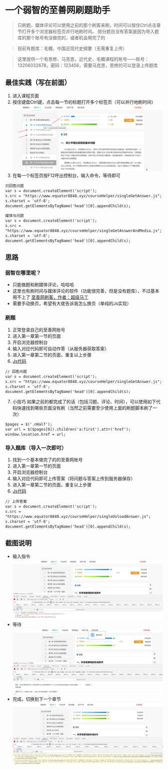 # 一个弱智的至善网刷题助手
> 只刷题，媒体评论可以使用之前的那个刷客来刷，时间可以按住Ctrl点击章节打开多个浏览器标签页并行地刷时间。
> 部分题目没有答案是因为导入题库的那个账号有没做完的，或者机会用完了的

> 目前有题库：毛概、中国近现代史纲要（无需重复上传）

> 这里提供一个有思修、马克思，近代史、毛概课程的账号——账号：13206032678，密码：123456，需要马克思，思修的可以登录上传题库


## 最佳实践（写在前面）
1. 进入课程页面
2. 按住键盘Ctrl键，点击每一节的标题打开多个标签页（可以并行地刷时间）
![avatar](src/main/resources/images/多开.png)
3. 在每一个标签页按F12呼出控制台，输入命令，等待即可
```
只回答问题
var s = document.createElement('script');
s.src = "https://www.equator8848.xyz/courseHelper/singleGetAnswer.js";
s.charset = 'utf-8';
document.getElementsByTagName('head')[0].appendChild(s);
```
```
媒体与问题
var s = document.createElement('script');
s.src = "https://www.equator8848.xyz/courseHelper/singleGetAnswerAndMedia.js";
s.charset = 'utf-8';
document.getElementsByTagName('head')[0].appendChild(s);
```
## 思路


### 弱智在哪里呢？
- 只能做题和刷媒体评论，哈哈哈
- 这里也有刷时间与媒体评论的软件（功能很完善，但是没有题库），不过基本用不上了 [至善网刷客，作者：超级马丁](至善网.zip)
- 需要手动换页，希望有大佬告诉我怎么换页（单纯的Js实现）


### 刷题
1. 正常登录自己的至善网账号
2. 进入第一章第一节的页面
3. 开启浏览器控制台
4. 输入对应代码即可自动作答（从服务器获取答案）
5. 进入第一章第二节的页面，重复以上步骤
6. [Js代码](/src/main/resources/static/singleGetAnswer.js) 
```
// 回答问题
var s = document.createElement('script');
s.src = "https://www.equator8848.xyz/courseHelper/singleGetAnswer.js";
s.charset = 'utf-8';
document.getElementsByTagName('head')[0].appendChild(s);
```
7. 小技巧 如果之前的都完成了的话（包括习题、评论、时间），可以使用如下代码快速找到哪些页面没有刷（当然之前需要至少使用上面的刷题脚本刷了一次）
```
$pages = $('.nHalf');
var url = $($pages[0]).children('a:first').attr('href');
window.location.href = url;
```


### 导入题库（导入一次即可）
1. 找到一个基本做完了的的至善网账号
2. 进入第一章第一节的页面
3. 开启浏览器控制台
4. 输入对应代码即可上传答案（将问题与答案上传到服务器保存）
5. 进入第一章第二节的页面，重复以上步骤
6. [Js代码](/src/main/resources/static/singleUoloadAnswer.js) 
```
// 上传答案
var s = document.createElement('script');
s.src = "https://www.equator8848.xyz/courseHelper/singleUoloadAnswer.js";
s.charset = 'utf-8';
document.getElementsByTagName('head')[0].appendChild(s);
```


## 截图说明
- 输入指令
![avatar](src/main/resources/images/控制台输入代码.jpg)
- 等待
![avatar](src/main/resources/images/答题完毕.jpg)
- 完成，切换到下一个章节
![avatar](src/main/resources/images/答题完毕自动刷新.jpg)
